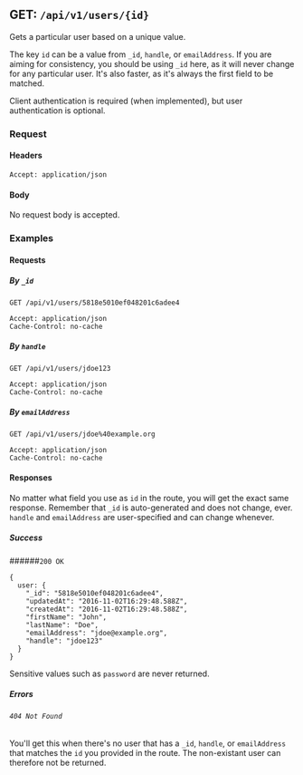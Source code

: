 ## GET: ```/api/v1/users/{id}```

Gets a particular user based on a unique value.

The key ```id``` can be a value from ```_id```, ```handle```, or
```emailAddress```. If you are aiming for consistency, you should
be using ```_id``` here, as it will never change for any particular
user. It's also faster, as it's always the first field to be matched.

Client authentication is required (when implemented), but user
authentication is optional.

### Request

#### Headers

```Accept: application/json```

#### Body

No request body is accepted.

### Examples

#### Requests

##### By ```_id```
```
GET /api/v1/users/5818e5010ef048201c6adee4

Accept: application/json
Cache-Control: no-cache
```

##### By ```handle```
```
GET /api/v1/users/jdoe123

Accept: application/json
Cache-Control: no-cache
```

##### By ```emailAddress```
```
GET /api/v1/users/jdoe%40example.org

Accept: application/json
Cache-Control: no-cache
```

#### Responses

No matter what field you use as ```id``` in the route, you will get
the exact same response. Remember that ```_id``` is auto-generated
and does not change, ever. ```handle``` and ```emailAddress```
are user-specified and can change whenever.  

##### Success

######```200 OK```
```
{
  user: {
    "_id": "5818e5010ef048201c6adee4",
    "updatedAt": "2016-11-02T16:29:48.588Z",
    "createdAt": "2016-11-02T16:29:48.588Z",
    "firstName": "John",
    "lastName": "Doe",
    "emailAddress": "jdoe@example.org",
    "handle": "jdoe123"
  }
}
```
Sensitive values such as ```password``` are never returned.
##### Errors

###### ```404 Not Found```
You'll get this when there's no user that has a ```_id```, ```handle```,
or ```emailAddress``` that matches the ```id``` you provided in the
route. The non-existant user can therefore not be returned.

